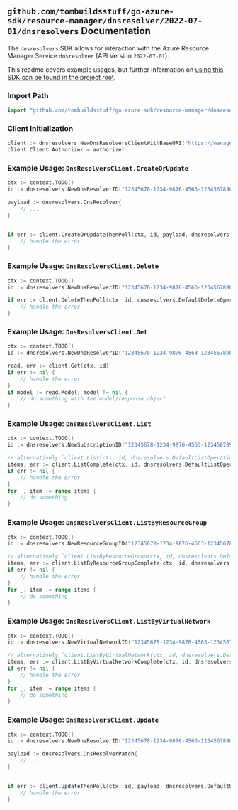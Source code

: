 
## `github.com/tombuildsstuff/go-azure-sdk/resource-manager/dnsresolver/2022-07-01/dnsresolvers` Documentation

The `dnsresolvers` SDK allows for interaction with the Azure Resource Manager Service `dnsresolver` (API Version `2022-07-01`).

This readme covers example usages, but further information on [using this SDK can be found in the project root](https://github.com/tombuildsstuff/go-azure-sdk/tree/main/docs).

### Import Path

```go
import "github.com/tombuildsstuff/go-azure-sdk/resource-manager/dnsresolver/2022-07-01/dnsresolvers"
```


### Client Initialization

```go
client := dnsresolvers.NewDnsResolversClientWithBaseURI("https://management.azure.com")
client.Client.Authorizer = authorizer
```


### Example Usage: `DnsResolversClient.CreateOrUpdate`

```go
ctx := context.TODO()
id := dnsresolvers.NewDnsResolverID("12345678-1234-9876-4563-123456789012", "example-resource-group", "dnsResolverValue")

payload := dnsresolvers.DnsResolver{
	// ...
}


if err := client.CreateOrUpdateThenPoll(ctx, id, payload, dnsresolvers.DefaultCreateOrUpdateOperationOptions()); err != nil {
	// handle the error
}
```


### Example Usage: `DnsResolversClient.Delete`

```go
ctx := context.TODO()
id := dnsresolvers.NewDnsResolverID("12345678-1234-9876-4563-123456789012", "example-resource-group", "dnsResolverValue")

if err := client.DeleteThenPoll(ctx, id, dnsresolvers.DefaultDeleteOperationOptions()); err != nil {
	// handle the error
}
```


### Example Usage: `DnsResolversClient.Get`

```go
ctx := context.TODO()
id := dnsresolvers.NewDnsResolverID("12345678-1234-9876-4563-123456789012", "example-resource-group", "dnsResolverValue")

read, err := client.Get(ctx, id)
if err != nil {
	// handle the error
}
if model := read.Model; model != nil {
	// do something with the model/response object
}
```


### Example Usage: `DnsResolversClient.List`

```go
ctx := context.TODO()
id := dnsresolvers.NewSubscriptionID("12345678-1234-9876-4563-123456789012")

// alternatively `client.List(ctx, id, dnsresolvers.DefaultListOperationOptions())` can be used to do batched pagination
items, err := client.ListComplete(ctx, id, dnsresolvers.DefaultListOperationOptions())
if err != nil {
	// handle the error
}
for _, item := range items {
	// do something
}
```


### Example Usage: `DnsResolversClient.ListByResourceGroup`

```go
ctx := context.TODO()
id := dnsresolvers.NewResourceGroupID("12345678-1234-9876-4563-123456789012", "example-resource-group")

// alternatively `client.ListByResourceGroup(ctx, id, dnsresolvers.DefaultListByResourceGroupOperationOptions())` can be used to do batched pagination
items, err := client.ListByResourceGroupComplete(ctx, id, dnsresolvers.DefaultListByResourceGroupOperationOptions())
if err != nil {
	// handle the error
}
for _, item := range items {
	// do something
}
```


### Example Usage: `DnsResolversClient.ListByVirtualNetwork`

```go
ctx := context.TODO()
id := dnsresolvers.NewVirtualNetworkID("12345678-1234-9876-4563-123456789012", "example-resource-group", "virtualNetworkValue")

// alternatively `client.ListByVirtualNetwork(ctx, id, dnsresolvers.DefaultListByVirtualNetworkOperationOptions())` can be used to do batched pagination
items, err := client.ListByVirtualNetworkComplete(ctx, id, dnsresolvers.DefaultListByVirtualNetworkOperationOptions())
if err != nil {
	// handle the error
}
for _, item := range items {
	// do something
}
```


### Example Usage: `DnsResolversClient.Update`

```go
ctx := context.TODO()
id := dnsresolvers.NewDnsResolverID("12345678-1234-9876-4563-123456789012", "example-resource-group", "dnsResolverValue")

payload := dnsresolvers.DnsResolverPatch{
	// ...
}


if err := client.UpdateThenPoll(ctx, id, payload, dnsresolvers.DefaultUpdateOperationOptions()); err != nil {
	// handle the error
}
```
